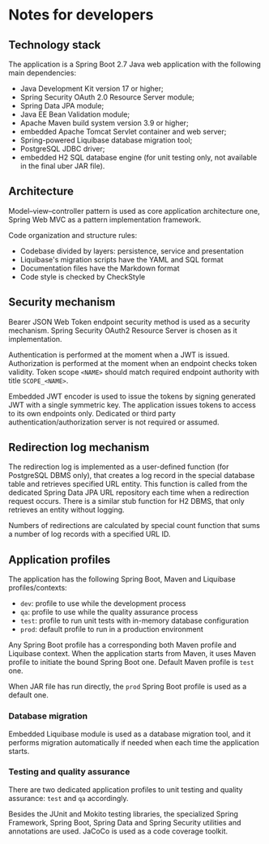 # Notes for developers

## Technology stack

The application is a Spring Boot 2.7 Java web application with the following main dependencies:

- Java Development Kit version 17 or higher;
- Spring Security OAuth 2.0 Resource Server module;
- Spring Data JPA module;
- Java EE Bean Validation module;
- Apache Maven build system version 3.9 or higher;
- embedded Apache Tomcat Servlet container and web server;
- Spring-powered Liquibase database migration tool;
- PostgreSQL JDBC driver;
- embedded H2 SQL database engine
  (for unit testing only, not available in the final uber JAR file).

## Architecture

Model–view–controller pattern is used as core application architecture one,
Spring Web MVC as a pattern implementation framework.

Code organization and structure rules:

- Codebase divided by layers: persistence, service and presentation
- Liquibase's migration scripts have the YAML and SQL format
- Documentation files have the Markdown format
- Code style is checked by CheckStyle

## Security mechanism

Bearer JSON Web Token endpoint security method is used as a security mechanism.
Spring Security OAuth2 Resource Server is chosen as it implementation.

Authentication is performed at the moment when a JWT is issued.
Authorization is performed at the moment when an endpoint checks token validity.
Token scope `<NAME>` should match required endpoint authority with title `SCOPE_<NAME>`.

Embedded JWT encoder is used to issue the tokens
by signing generated JWT with a single symmetric key.
The application issues tokens to access to its own endpoints only.
Dedicated or third party authentication/authorization server is not required or assumed.

## Redirection log mechanism

The redirection log is implemented as a user-defined function (for PostgreSQL DBMS only),
that creates a log record in the special database table and retrieves specified URL entity.
This function is called from the dedicated Spring Data JPA URL repository each time
when a redirection request occurs.
There is a similar stub function for H2 DBMS, that only retrieves an entity without logging.

Numbers of redirections are calculated by special count function
that sums a number of log records with a specified URL ID.

## Application profiles

The application has the following Spring Boot, Maven and Liquibase profiles/contexts:

- `dev`: profile to use while the development process
- `qa`: profile to use while the quality assurance process
- `test`: profile to run unit tests with in-memory database configuration
- `prod`: default profile to run in a production environment

Any Spring Boot profile has a corresponding both Maven profile and Liquibase context.
When the application starts from Maven, it uses Maven profile to initiate
the bound Spring Boot one. Default Maven profile is `test` one.

When JAR file has run directly, the `prod` Spring Boot profile is used as a default one.

### Database migration

Embedded Liquibase module is used as a database migration tool,
and it performs migration automatically if needed when each time the application starts.

### Testing and quality assurance

There are two dedicated application profiles to unit testing and quality assurance:
`test` and `qa` accordingly.

Besides the JUnit and Mokito testing libraries, the specialized Spring Framework,
Spring Boot, Spring Data and Spring Security utilities and annotations are used.
JaCoCo is used as a code coverage toolkit.
